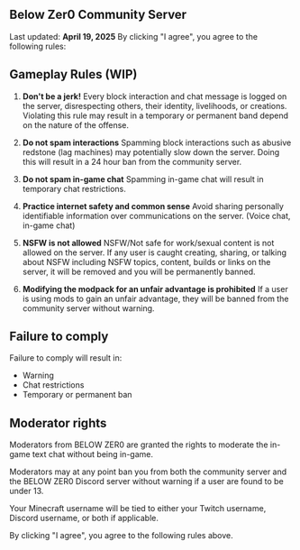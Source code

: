
## Below Zer0 Community Server
Last updated: **April 19, 2025**
By clicking "I agree", you agree to the following rules:

## Gameplay Rules (WIP)
1. **Don't be a jerk!**
   Every block interaction and chat message is logged on the server, disrespecting others, their identity, livelihoods, or creations. Violating this rule may result in a temporary or permanent band depend on the nature of the offense. 
   
2. **Do not spam interactions**
	Spamming block interactions such as abusive redstone (lag machines) may potentially slow down the server. Doing this will result in a 24 hour ban from the community server.
	
3. **Do not spam in-game chat**
	Spamming in-game chat will result in temporary chat restrictions.

4. **Practice internet safety and common sense**
	Avoid sharing personally identifiable information over communications on the server. (Voice chat, in-game chat)

5. **NSFW is not allowed**
	NSFW/Not safe for work/sexual content is not allowed on the server. If any user is caught creating, sharing, or talking about NSFW including NSFW topics, content, builds or links on the server, it will be removed and you will be permanently banned.

6. **Modifying the modpack for an unfair advantage is prohibited**
If a user is using mods to gain an unfair advantage, they will be banned from the community server without warning.

	
## Failure to comply
Failure to comply will result in:

 - Warning
 - Chat restrictions
 - Temporary or permanent ban


## Moderator rights
Moderators from BELOW ZER0 are granted the rights to moderate the in-game text chat without being in-game.

Moderators may at any point ban you from both the community server and the BELOW ZER0 Discord server without warning if a user are found to be under 13.

Your Minecraft username will be tied to either your Twitch username, Discord username, or both if applicable. 


By clicking "I agree", you agree to the following rules above.

